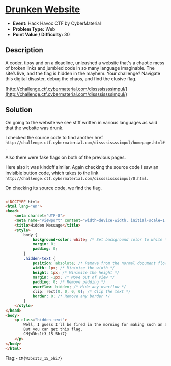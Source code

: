 # <u>Drunken Website</u>

* **Event:** Hack Havoc CTF by CyberMaterial
* **Problem Type:** Web
* **Point Value / Difficulty:** 30
## Description
A coder, tipsy and on a deadline, unleashed a website that's a chaotic mess of broken links and jumbled code in so many language imaginable. The site’s live, and the flag is hidden in the mayhem. Your challenge? Navigate this digital disaster, debug the chaos, and find the elusive flag.

[http://challenge.ctf.cybermaterial.com/dissssissssimpul/](http://challenge.ctf.cybermaterial.com/dissssissssimpul/)
## Solution
On going to the website we see stiff written in various languages as said that the website was drunk.

I checked the source code to find another href `http://challenge.ctf.cybermaterial.com/dissssissssimpul/homepage.html#`. 

Also there were fake flags on both of the previous pages.

Here also it was kindoff similar. Again checking the source code I saw an invisible button code, which takes to the link `http://challenge.ctf.cybermaterial.com/dissssissssimpul/0.html`.


On checking its source code, we find the flag.
```html

<!DOCTYPE html>
<html lang="en">
<head>
    <meta charset="UTF-8">
    <meta name="viewport" content="width=device-width, initial-scale=1.0">
    <title>Hidden Message</title>
    <style>
        body {
            background-color: white; /* Set background color to white */
            margin: 0;
            padding: 0;
        }
        .hidden-text {
            position: absolute; /* Remove from the normal document flow */
            width: 1px; /* Minimize the width */
            height: 1px; /* Minimize the height */
            margin: -1px; /* Move out of view */
            padding: 0; /* Remove padding */
            overflow: hidden; /* Hide any overflow */
            clip: rect(0, 0, 0, 0); /* Clip the text */
            border: 0; /* Remove any border */
        }
    </style>
</head>
<body>
    <p class="hidden-text">
        Well, I guess I'll be fired in the morning for making such an amazing website. 
        But you can get this flag.
        CM{W3bs1t3_15_5hi7}
    </p>
</body>
</html>
```

Flag:- `CM{W3bs1t3_15_5hi7}`
